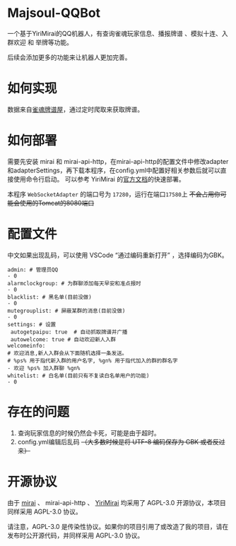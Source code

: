 # Majsoul-QQBot
一个基于YiriMirai的QQ机器人，有查询雀魂玩家信息、播报牌谱
、模拟十连、入群欢迎 和 举牌等功能。

后续会添加更多的功能来让机器人更加完善。

# 如何实现
数据来自[雀魂牌谱屋](https://amae-koromo.sapk.ch/)，通过定时爬取来获取牌谱。


# 如何部署
需要先安装 mirai 和 mirai-api-http，在mirai-api-http的配置文件中修改adapter和adapterSettings，再下载本程序，在config.yml中配置好相关参数后就可以直接使用命令行启动。
可以参考 YiriMirai 的[官方文档](https://yiri-mirai.wybxc.cc/docs/quickstart)的快速部署。

本程序 `WebSocketAdapter` 的端口号为 `17280`，运行在端口`17580`上 ~~不会占用你可能会使用的Tomcat的8080端口~~

# 配置文件
中文如果出现乱码，可以使用 VSCode “通过编码重新打开” ，选择编码为GBK。
 ```
admin: # 管理员QQ
- 0
alarmclockgroup: # 为群聊添加每天早安和准点报时
- 0
blacklist: # 黑名单(目前没做)
- 0
mutegrouplist: # 屏蔽某群的消息(目前没做)
- 0
settings: # 设置
  autogetpaipu: true  # 自动抓取牌谱并广播
  autowelcome: true # 自动欢迎新人入群
welcomeinfo: 
# 欢迎消息,新人入群会从下面随机选择一条发送。 
# %ps% 用于指代新入群的用户名字, %gn% 用于指代加入的群的群名字
- 欢迎 %ps% 加入群聊 %gn%
whitelist: # 白名单(目前只有不复读白名单用户的功能)
- 0

 ```

 # 存在的问题
 1. 查询玩家信息的时候仍然会卡死，可能是由于超时。
 2. config.yml编辑后乱码 ~~（大多数时候是将 UTF-8 编码保存为 GBK 或者反过来）~~

# 开源协议
由于 [mirai](https://github.com/mamoe/mirai) 、 mirai-api-http 、 [YiriMirai](https://github.com/YiriMiraiProject/YiriMirai) 均采用了 AGPL-3.0 开源协议，本项目同样采用 AGPL-3.0 协议。

请注意，AGPL-3.0 是传染性协议。如果你的项目引用了或改造了我的项目，请在发布时公开源代码，并同样采用 AGPL-3.0 协议。